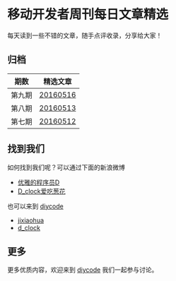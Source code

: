 # 移动开发者周刊每日文章精选

每天读到一些不错的文章，随手点评收录，分享给大家！

## 归档

|	期数		|	精选文章	|
|--------|------|
| 第九期	|	[20160516](20160516.md) 	|
| 第八期	|	[20160513](20160513.md) 	|
| 第七期	|	[20160512](20160512.md) 	|


## 找到我们

如何找到我们呢？可以通过下面的新浪微博

- [优雅的程序员D](http://weibo.com/u/5891258264?topnav=1&wvr=6&topsug=1&is_all=1)
- [D_clock爱吃葱花](http://weibo.com/2480694892/profile?rightmod=1&wvr=6&mod=personinfo&is_all=1)

也可以来到 [diycode](http://diycode.cc/)

- [jixiaohua](http://diycode.cc/jixiaohua)
- [d_clock](http://diycode.cc/d_clock)

## 更多

更多优质内容，欢迎来到 [diycode](http://diycode.cc/) 我们一起参与讨论。